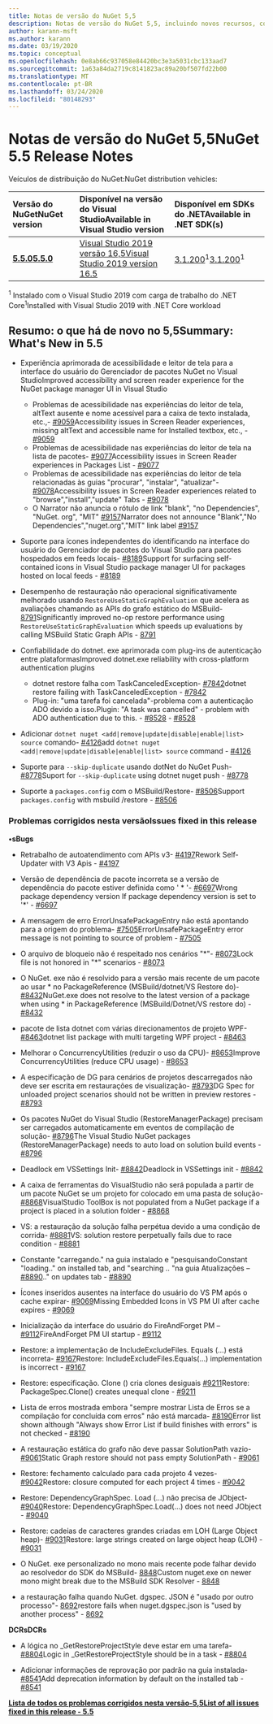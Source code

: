 ```yaml
---
title: Notas de versão do NuGet 5,5
description: Notas de versão do NuGet 5,5, incluindo novos recursos, correções de bugs e DCRs.
author: karann-msft
ms.author: karann
ms.date: 03/19/2020
ms.topic: conceptual
ms.openlocfilehash: 0e8ab66c937058e84420bc3e3a5031cbc133aad7
ms.sourcegitcommit: 1a63a84da2719c8141823ac89a20bf507fd22b00
ms.translationtype: MT
ms.contentlocale: pt-BR
ms.lasthandoff: 03/24/2020
ms.locfileid: "80148293"
---
```

# <a name="nuget-55-release-notes"></a><span data-ttu-id="f3291-103">Notas de versão do NuGet 5,5</span><span class="sxs-lookup"><span data-stu-id="f3291-103">NuGet 5.5 Release Notes</span></span>

<span data-ttu-id="f3291-104">Veículos de distribuição do NuGet:</span><span class="sxs-lookup"><span data-stu-id="f3291-104">NuGet distribution vehicles:</span></span>

| <span data-ttu-id="f3291-105">Versão do NuGet</span><span class="sxs-lookup"><span data-stu-id="f3291-105">NuGet version</span></span> | <span data-ttu-id="f3291-106">Disponível na versão do Visual Studio</span><span class="sxs-lookup"><span data-stu-id="f3291-106">Available in Visual Studio version</span></span>| <span data-ttu-id="f3291-107">Disponível em SDKs do .NET</span><span class="sxs-lookup"><span data-stu-id="f3291-107">Available in .NET SDK(s)</span></span>|
|:---|:---|:---|
| [<span data-ttu-id="f3291-108">**5.5.0**</span><span class="sxs-lookup"><span data-stu-id="f3291-108">**5.5.0**</span></span>](https://nuget.org/downloads) | [<span data-ttu-id="f3291-109">Visual Studio 2019 versão 16,5</span><span class="sxs-lookup"><span data-stu-id="f3291-109">Visual Studio 2019 version 16.5</span></span>](https://visualstudio.microsoft.com/downloads/) | <span data-ttu-id="f3291-110">[3.1.200](https://dotnet.microsoft.com/download/dotnet-core/3.1)<sup>1</sup></span><span class="sxs-lookup"><span data-stu-id="f3291-110">[3.1.200](https://dotnet.microsoft.com/download/dotnet-core/3.1)<sup>1</sup></span></span> |

<span data-ttu-id="f3291-111"><sup>1</sup> Instalado com o Visual Studio 2019 com carga de trabalho do .NET Core</span><span class="sxs-lookup"><span data-stu-id="f3291-111"><sup>1</sup>Installed with Visual Studio 2019 with .NET Core workload</span></span>

## <a name="summary-whats-new-in-55"></a><span data-ttu-id="f3291-112">Resumo: o que há de novo no 5,5</span><span class="sxs-lookup"><span data-stu-id="f3291-112">Summary: What's New in 5.5</span></span>

* <span data-ttu-id="f3291-113">Experiência aprimorada de acessibilidade e leitor de tela para a interface do usuário do Gerenciador de pacotes NuGet no Visual Studio</span><span class="sxs-lookup"><span data-stu-id="f3291-113">Improved accessibility and screen reader experience for the NuGet package manager UI in Visual Studio</span></span>
    * <span data-ttu-id="f3291-114">Problemas de acessibilidade nas experiências do leitor de tela, altText ausente e nome acessível para a caixa de texto instalada, etc.,- [#9059](https://github.com/NuGet/Home/issues/9059)</span><span class="sxs-lookup"><span data-stu-id="f3291-114">Accessibility issues in Screen Reader experiences, missing altText and accessible name for Installed textbox, etc., - [#9059](https://github.com/NuGet/Home/issues/9059)</span></span>
    * <span data-ttu-id="f3291-115">Problemas de acessibilidade nas experiências do leitor de tela na lista de pacotes- [#9077](https://github.com/NuGet/Home/issues/9077)</span><span class="sxs-lookup"><span data-stu-id="f3291-115">Accessibility issues in Screen Reader experiences in Packages List - [#9077](https://github.com/NuGet/Home/issues/9077)</span></span>
    * <span data-ttu-id="f3291-116">Problemas de acessibilidade nas experiências do leitor de tela relacionadas às guias "procurar", "instalar", "atualizar"- [#9078](https://github.com/NuGet/Home/issues/9078)</span><span class="sxs-lookup"><span data-stu-id="f3291-116">Accessibility issues in Screen Reader experiences related to "browse","install","update" Tabs - [#9078](https://github.com/NuGet/Home/issues/9078)</span></span>
    * <span data-ttu-id="f3291-117">O Narrator não anuncia o rótulo de link "blank", "no Dependencies", "NuGet. org", "MIT" [#9157](https://github.com/NuGet/Home/issues/9157)</span><span class="sxs-lookup"><span data-stu-id="f3291-117">Narrator does not announce "Blank","No Dependencies","nuget.org","MIT" link label [#9157](https://github.com/NuGet/Home/issues/9157)</span></span>

* <span data-ttu-id="f3291-118">Suporte para ícones independentes do identificando na interface do usuário do Gerenciador de pacotes do Visual Studio para pacotes hospedados em feeds locais- [#8189](https://github.com/NuGet/Home/issues/8189)</span><span class="sxs-lookup"><span data-stu-id="f3291-118">Support for surfacing self-contained icons in Visual Studio package manager UI for packages hosted on local feeds - [#8189](https://github.com/NuGet/Home/issues/8189)</span></span>

* <span data-ttu-id="f3291-119">Desempenho de restauração não operacional significativamente melhorado usando `RestoreUseStaticGraphEvaluation` que acelera as avaliações chamando as APIs do grafo estático do MSBuild- [8791](https://github.com/NuGet/Home/issues/8791)</span><span class="sxs-lookup"><span data-stu-id="f3291-119">Significantly improved no-op restore performance using `RestoreUseStaticGraphEvaluation` which speeds up evaluations by calling MSBuild Static Graph APIs - [8791](https://github.com/NuGet/Home/issues/8791)</span></span>

* <span data-ttu-id="f3291-120">Confiabilidade do dotnet. exe aprimorada com plug-ins de autenticação entre plataformas</span><span class="sxs-lookup"><span data-stu-id="f3291-120">Improved dotnet.exe reliability with cross-platform authentication plugins</span></span>
    * <span data-ttu-id="f3291-121">dotnet restore falha com TaskCanceledException- [#7842](https://github.com/NuGet/Home/issues/7842)</span><span class="sxs-lookup"><span data-stu-id="f3291-121">dotnet restore failing with TaskCanceledException - [#7842](https://github.com/NuGet/Home/issues/7842)</span></span>
    * <span data-ttu-id="f3291-122">Plug-in: "uma tarefa foi cancelada"-problema com a autenticação ADO devido a isso.</span><span class="sxs-lookup"><span data-stu-id="f3291-122">Plugin:  "A task was cancelled" - problem with ADO authentication due to this.</span></span><span data-ttu-id="f3291-123"> - [#8528](https://github.com/NuGet/Home/issues/8528)</span><span class="sxs-lookup"><span data-stu-id="f3291-123"> - [#8528](https://github.com/NuGet/Home/issues/8528)</span></span>

* <span data-ttu-id="f3291-124">Adicionar `dotnet nuget <add|remove|update|disable|enable|list> source` comando- [#4126](https://github.com/NuGet/Home/issues/4126)</span><span class="sxs-lookup"><span data-stu-id="f3291-124">add `dotnet nuget <add|remove|update|disable|enable|list> source` command - [#4126](https://github.com/NuGet/Home/issues/4126)</span></span>

* <span data-ttu-id="f3291-125">Suporte para `--skip-duplicate` usando dotNet do NuGet Push- [#8778](https://github.com/NuGet/Home/issues/8778)</span><span class="sxs-lookup"><span data-stu-id="f3291-125">Suport for `--skip-duplicate`  using dotnet nuget push - [#8778](https://github.com/NuGet/Home/issues/8778)</span></span>

* <span data-ttu-id="f3291-126">Suporte a `packages.config` com o MSBuild/Restore- [#8506](https://github.com/NuGet/Home/issues/8506)</span><span class="sxs-lookup"><span data-stu-id="f3291-126">Support `packages.config` with msbuild /restore - [#8506](https://github.com/NuGet/Home/issues/8506)</span></span>

### <a name="issues-fixed-in-this-release"></a><span data-ttu-id="f3291-127">Problemas corrigidos nesta versão</span><span class="sxs-lookup"><span data-stu-id="f3291-127">Issues fixed in this release</span></span>

<span data-ttu-id="f3291-128">**•s**</span><span class="sxs-lookup"><span data-stu-id="f3291-128">**Bugs**</span></span>

* <span data-ttu-id="f3291-129">Retrabalho de autoatendimento com APIs v3- [#4197](https://github.com/NuGet/Home/issues/4197)</span><span class="sxs-lookup"><span data-stu-id="f3291-129">Rework Self-Updater with V3 Apis - [#4197](https://github.com/NuGet/Home/issues/4197)</span></span>

* <span data-ttu-id="f3291-130">Versão de dependência de pacote incorreta se a versão de dependência do pacote estiver definida como ' \* '- [#6697](https://github.com/NuGet/Home/issues/6697)</span><span class="sxs-lookup"><span data-stu-id="f3291-130">Wrong package dependency version If package dependency version is set to '\*' - [#6697](https://github.com/NuGet/Home/issues/6697)</span></span>

* <span data-ttu-id="f3291-131">A mensagem de erro ErrorUnsafePackageEntry não está apontando para a origem do problema- [#7505](https://github.com/NuGet/Home/issues/7505)</span><span class="sxs-lookup"><span data-stu-id="f3291-131">ErrorUnsafePackageEntry error message is not pointing to source of problem - [#7505](https://github.com/NuGet/Home/issues/7505)</span></span>

* <span data-ttu-id="f3291-132">O arquivo de bloqueio não é respeitado nos cenários "\*"- [#8073](https://github.com/NuGet/Home/issues/8073)</span><span class="sxs-lookup"><span data-stu-id="f3291-132">Lock file is not honored in "\*" scenarios  - [#8073](https://github.com/NuGet/Home/issues/8073)</span></span>

* <span data-ttu-id="f3291-133">O NuGet. exe não é resolvido para a versão mais recente de um pacote ao usar \* no PackageReference (MSBuild/dotnet/VS Restore do)- [#8432](https://github.com/NuGet/Home/issues/8432)</span><span class="sxs-lookup"><span data-stu-id="f3291-133">NuGet.exe does not resolve to the latest version of a package when using \* in PackageReference (MSBuild/Dotnet/VS restore do) - [#8432](https://github.com/NuGet/Home/issues/8432)</span></span>

* <span data-ttu-id="f3291-134">pacote de lista dotnet com várias direcionamentos de projeto WPF- [#8463](https://github.com/NuGet/Home/issues/8463)</span><span class="sxs-lookup"><span data-stu-id="f3291-134">dotnet list package with multi targeting WPF project - [#8463](https://github.com/NuGet/Home/issues/8463)</span></span>

* <span data-ttu-id="f3291-135">Melhorar o ConcurrencyUtilities (reduzir o uso da CPU)- [#8653](https://github.com/NuGet/Home/issues/8653)</span><span class="sxs-lookup"><span data-stu-id="f3291-135">Improve ConcurrencyUtilities (reduce CPU usage) - [#8653](https://github.com/NuGet/Home/issues/8653)</span></span>

* <span data-ttu-id="f3291-136">A especificação de DG para cenários de projetos descarregados não deve ser escrita em restaurações de visualização- [#8793](https://github.com/NuGet/Home/issues/8793)</span><span class="sxs-lookup"><span data-stu-id="f3291-136">DG Spec for unloaded project scenarios should not be written in preview restores - [#8793](https://github.com/NuGet/Home/issues/8793)</span></span>

* <span data-ttu-id="f3291-137">Os pacotes NuGet do Visual Studio (RestoreManagerPackage) precisam ser carregados automaticamente em eventos de compilação de solução- [#8796](https://github.com/NuGet/Home/issues/8796)</span><span class="sxs-lookup"><span data-stu-id="f3291-137">The Visual Studio NuGet packages (RestoreManagerPackage) needs to auto load on solution build events - [#8796](https://github.com/NuGet/Home/issues/8796)</span></span>

* <span data-ttu-id="f3291-138">Deadlock em VSSettings Init- [#8842](https://github.com/NuGet/Home/issues/8842)</span><span class="sxs-lookup"><span data-stu-id="f3291-138">Deadlock in VSSettings init - [#8842](https://github.com/NuGet/Home/issues/8842)</span></span>

* <span data-ttu-id="f3291-139">A caixa de ferramentas do VisualStudio não será populada a partir de um pacote NuGet se um projeto for colocado em uma pasta de solução- [#8868](https://github.com/NuGet/Home/issues/8868)</span><span class="sxs-lookup"><span data-stu-id="f3291-139">VisualStudio ToolBox is not populated from a NuGet package if a project is placed in a solution folder - [#8868](https://github.com/NuGet/Home/issues/8868)</span></span>

* <span data-ttu-id="f3291-140">VS: a restauração da solução falha perpétua devido a uma condição de corrida- [#8881](https://github.com/NuGet/Home/issues/8881)</span><span class="sxs-lookup"><span data-stu-id="f3291-140">VS:  solution restore perpetually fails due to race condition - [#8881](https://github.com/NuGet/Home/issues/8881)</span></span>

* <span data-ttu-id="f3291-141">Constante "carregando." na guia instalado e "pesquisando</span><span class="sxs-lookup"><span data-stu-id="f3291-141">Constant "loading.." on installed tab, and "searching</span></span> <term><span data-ttu-id="f3291-142">.. "na guia Atualizações – [#8890](https://github.com/NuGet/Home/issues/8890)</span><span class="sxs-lookup"><span data-stu-id="f3291-142">.." on updates tab - [#8890](https://github.com/NuGet/Home/issues/8890)</span></span>

* <span data-ttu-id="f3291-143">Ícones inseridos ausentes na interface do usuário do VS PM após o cache expirar- [#9069](https://github.com/NuGet/Home/issues/9069)</span><span class="sxs-lookup"><span data-stu-id="f3291-143">Missing Embedded Icons in VS PM UI after cache expires - [#9069](https://github.com/NuGet/Home/issues/9069)</span></span>

* <span data-ttu-id="f3291-144">Inicialização da interface do usuário do FireAndForget PM – [#9112](https://github.com/NuGet/Home/issues/9112)</span><span class="sxs-lookup"><span data-stu-id="f3291-144">FireAndForget PM UI startup - [#9112](https://github.com/NuGet/Home/issues/9112)</span></span>

* <span data-ttu-id="f3291-145">Restore: a implementação de IncludeExcludeFiles. Equals (...) está incorreta- [#9167](https://github.com/NuGet/Home/issues/9167)</span><span class="sxs-lookup"><span data-stu-id="f3291-145">Restore: IncludeExcludeFiles.Equals(...) implementation is incorrect - [#9167](https://github.com/NuGet/Home/issues/9167)</span></span>

* <span data-ttu-id="f3291-146">Restore: especificação. Clone () cria clones desiguais [#9211](https://github.com/NuGet/Home/issues/9211)</span><span class="sxs-lookup"><span data-stu-id="f3291-146">Restore: PackageSpec.Clone() creates unequal clone - [#9211](https://github.com/NuGet/Home/issues/9211)</span></span>

* <span data-ttu-id="f3291-147">Lista de erros mostrada embora "sempre mostrar Lista de Erros se a compilação for concluída com erros" não está marcada- [#8190](https://github.com/NuGet/Home/issues/8190)</span><span class="sxs-lookup"><span data-stu-id="f3291-147">Error list shown although "Always show Error List if build finishes with errors" is not checked - [#8190](https://github.com/NuGet/Home/issues/8190)</span></span>

* <span data-ttu-id="f3291-148">A restauração estática do grafo não deve passar SolutionPath vazio- [#9061](https://github.com/NuGet/Home/issues/9061)</span><span class="sxs-lookup"><span data-stu-id="f3291-148">Static Graph restore should not pass empty SolutionPath - [#9061](https://github.com/NuGet/Home/issues/9061)</span></span>

* <span data-ttu-id="f3291-149">Restore: fechamento calculado para cada projeto 4 vezes- [#9042](https://github.com/NuGet/Home/issues/9042)</span><span class="sxs-lookup"><span data-stu-id="f3291-149">Restore: closure computed for each project 4 times - [#9042](https://github.com/NuGet/Home/issues/9042)</span></span>

* <span data-ttu-id="f3291-150">Restore: DependencyGraphSpec. Load (...) não precisa de JObject- [#9040](https://github.com/NuGet/Home/issues/9040)</span><span class="sxs-lookup"><span data-stu-id="f3291-150">Restore: DependencyGraphSpec.Load(...) does not need JObject - [#9040](https://github.com/NuGet/Home/issues/9040)</span></span>

* <span data-ttu-id="f3291-151">Restore: cadeias de caracteres grandes criadas em LOH (Large Object heap)- [#9031](https://github.com/NuGet/Home/issues/9031)</span><span class="sxs-lookup"><span data-stu-id="f3291-151">Restore: large strings created on large object heap (LOH) - [#9031](https://github.com/NuGet/Home/issues/9031)</span></span>

* <span data-ttu-id="f3291-152">O NuGet. exe personalizado no mono mais recente pode falhar devido ao resolvedor do SDK do MSBuild- [8848](https://github.com/NuGet/Home/issues/8848)</span><span class="sxs-lookup"><span data-stu-id="f3291-152">Custom nuget.exe on newer mono might break due to the MSBuild SDK Resolver - [8848](https://github.com/NuGet/Home/issues/8848)</span></span>

* <span data-ttu-id="f3291-153">a restauração falha quando NuGet. dgspec. JSON é "usado por outro processo"- [8692](https://github.com/NuGet/Home/issues/8692)</span><span class="sxs-lookup"><span data-stu-id="f3291-153">restore fails when nuget.dgspec.json is "used by another process" - [8692](https://github.com/NuGet/Home/issues/8692)</span></span>

<span data-ttu-id="f3291-154">**DCRs**</span><span class="sxs-lookup"><span data-stu-id="f3291-154">**DCRs**</span></span>

* <span data-ttu-id="f3291-155">A lógica no _GetRestoreProjectStyle deve estar em uma tarefa- [#8804](https://github.com/NuGet/Home/issues/8804)</span><span class="sxs-lookup"><span data-stu-id="f3291-155">Logic in _GetRestoreProjectStyle should be in a task - [#8804](https://github.com/NuGet/Home/issues/8804)</span></span>

* <span data-ttu-id="f3291-156">Adicionar informações de reprovação por padrão na guia instalada- [#8541](https://github.com/NuGet/Home/issues/8541)</span><span class="sxs-lookup"><span data-stu-id="f3291-156">Add deprecation information by default on the installed tab - [#8541](https://github.com/NuGet/Home/issues/8541)</span></span>

<span data-ttu-id="f3291-157">**[Lista de todos os problemas corrigidos nesta versão-5,5](https://app.zenhub.com/workspaces/nuget-client-team-55aec9a240305cf007585881/reports/release?release=5e0e5fbd021f7aa0ec95db18)**</span><span class="sxs-lookup"><span data-stu-id="f3291-157">**[List of all issues fixed in this release - 5.5](https://app.zenhub.com/workspaces/nuget-client-team-55aec9a240305cf007585881/reports/release?release=5e0e5fbd021f7aa0ec95db18)**</span></span>
